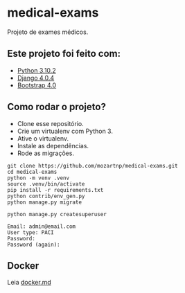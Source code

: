 # medical-exams

Projeto de exames médicos.

## Este projeto foi feito com:

* [Python 3.10.2](https://www.python.org/)
* [Django 4.0.4](https://www.djangoproject.com/)
* [Bootstrap 4.0](https://getbootstrap.com/)

## Como rodar o projeto?

* Clone esse repositório.
* Crie um virtualenv com Python 3.
* Ative o virtualenv.
* Instale as dependências.
* Rode as migrações.

```
git clone https://github.com/mozartnp/medical-exams.git
cd medical-exams
python -m venv .venv
source .venv/bin/activate
pip install -r requirements.txt
python contrib/env_gen.py
python manage.py migrate

python manage.py createsuperuser

Email: admin@email.com
User type: PACI
Password: 
Password (again): 
```

## Docker

Leia [docker.md](docker.md)